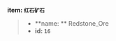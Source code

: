 <!-- BEGIN_AUTOGEN: do NOT edit in this block -->

**item: `红石矿石`**

> * **name: ** Redstone_Ore
> * **id: `16`**

<!-- END_AUTOGEN-->
